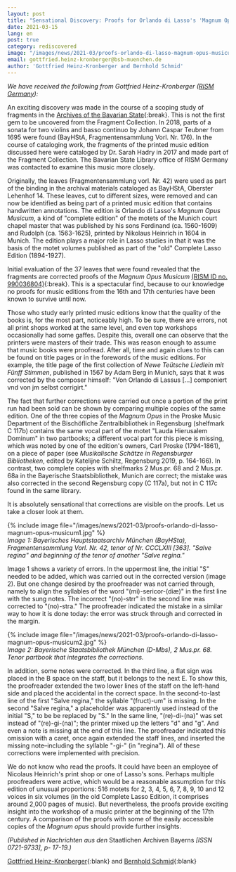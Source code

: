 ```yaml
---
layout: post
title: "Sensational Discovery: Proofs for Orlando di Lasso's 'Magnum Opus Musicum' (1604) in the Archives of the Bavarian State"
date: 2021-03-15
lang: en
post: true
category: rediscovered
image: "/images/news/2021-03/proofs-orlando-di-lasso-magnum-opus-musicum_website.jpg.png"
email: gottfried.heinz-kronberger@bsb-muenchen.de
author: 'Gottfried Heinz-Kronberger and Bernhold Schmid'
---
```


_We have received the following from Gottfried Heinz-Kronberger ([RISM Germany](https://de.rism.info/)):_  

An exciting discovery was made in the course of a scoping study of fragments in the [Archives of the Bavarian State](https://www.gda.bayern.de/){:break}. This is not the first gem to be uncovered from the Fragment Collection. In 2018, parts of a sonata for two violins and basso continuo by Johann Caspar Teubner from 1695 were found (BayHStA, Fragmentensammlung Vorl. Nr. 176). In the course of cataloging work, the fragments of the printed music edition discussed here were cataloged by Dr. Sarah Hadry in 2017 and made part of the Fragment Collection. The Bavarian State Library office of RISM Germany was contacted to examine this music more closely.  

Originally, the leaves (Fragmentensammlung vorl. Nr. 42) were used as part of the binding in the archival materials cataloged as BayHStA, Oberster Lehenhof 14. These leaves, cut to different sizes, were removed and can now be identified as being part of a printed music edition that contains handwritten annotations. The edition is Orlando di Lasso's _Magnum Opus Musicum_, a kind of "complete edition" of the motets of the Munich court chapel master that was published by his sons Ferdinand (ca. 1560-1609) and Rudolph (ca. 1563-1625), printed by Nikolaus Heinrich in 1604 in Munich. The edition plays a major role in Lasso studies in that it was the basis of the motet volumes published as part of the "old" Complete Lasso Edition (1894-1927).  

Initial evaluation of the 37 leaves that were found revealed that the fragments are corrected proofs of the _Magnum Opus Musicum_ [(RISM ID no. 990036804)](https://opac.rism.info/search?id=990036804&View=rism){:break}. This is a spectacular find, because to our knowledge no proofs for music editions from the 16th and 17th centuries have been known to survive until now.   

Those who study early printed music editions know that the quality of the books is, for the most part, noticeably high. To be sure, there are errors, not all print shops worked at the same level, and even top workshops occasionally had some gaffes. Despite this, overall one can observe that the printers were masters of their trade. This was reason enough to assume that music books were proofread. After all, time and again clues to this can be found on title pages or in the forewords of the music editions. For example, the title page of the first collection of _Newe Teütsche Liedlein mit Fünff Stimmen_, published in 1567 by Adam Berg in Munich, says that it was corrected by the composer himself: "Von Orlando di Lassus […] componiert vnd von jm selbst corrigirt."   

The fact that further corrections were carried out once a portion of the print run had been sold can be shown by comparing multiple copies of the same edition. One of the three copies of the _Magnum Opus_ in the Proske Music Department of the Bischöfliche Zentralbibliothek in Regensburg (shelfmark C 117b) contains the same vocal part of the motet "Lauda Hierusalem Dominum" in two partbooks; a different vocal part for this piece is missing, which was noted by one of the edition's owners, Carl Proske (1794-1861), on a piece of paper (see _Musikalische Schätze in Regensburger Bibliotheken_, edited by Katelijne Schiltz, Regensburg 2019, p. 164-166). In contrast, two complete copies with shelfmarks 2 Mus.pr. 68 and 2 Mus.pr. 68a in the Bayerische Staatsbibliothek, Munich are correct; the mistake was also corrected in the second Regensburg copy (C 117a), but not in C 117c found in the same library.  

It is absolutely sensational that corrections are visible on the proofs. Let us take a closer look at them.  

{% include image file="/images/news/2021-03/proofs-orlando-di-lasso-magnum-opus-musicum1.jpg" %}  
_Image 1: Bayerisches Hauptstaatsarchiv München (BayHSta), Fragmentensammlung Vorl. Nr. 42, tenor of Nr. CCCLXIII [363]. "Salve regina" and beginning of the tenor of another "Salve regina."_  

Image 1 shows a variety of errors. In the uppermost line, the initial "S" needed to be added, which was carried out in the corrected version (image 2). But one change desired by the proofreader was not carried through, namely to align the syllables of the word "(mi)-sericor-(diæ)" in the first line with the sung notes. The incorrect "(no)-strr" in the second line was corrected to "(no)-stra."  The proofreader indicated the mistake in a similar way to how it is done today: the error was struck through and corrected in the margin.   

{% include image file="/images/news/2021-03/proofs-orlando-di-lasso-magnum-opus-musicum2.jpg" %}  
_Image 2: Bayerische Staatsbibliothek München (D-Mbs), 2 Mus.pr. 68. Tenor partbook that integrates the corrections._  

In addition, some notes were corrected. In the third line, a flat sign was placed in the B space on the staff, but it belongs to the next E. To show this, the proofreader extended the two lower lines of the staff on the left-hand side and placed the accidental in the correct space. In the second-to-last line of the first "Salve regina," the syllable "(fruct)-um" is missing. In the second "Salve regina," a placeholder was apparently used instead of the initial "S," to be be replaced by "S." In the same line, "(re)-di-(na)" was set instead of "(re)-gi-(na)"; the printer mixed up the letters "d" and "g". And even a note is missing at the end of this line. The proofreader indicated this omission with a caret, once again extended the staff lines, and inserted the missing note–including the syllable "-gi-" (in "regina"). All of these corrections were implemented with precision.   

We do not know who read the proofs. It could have been an employee of Nicolaus Heinrich's print shop or one of Lasso's sons. Perhaps multiple proofreaders were active, which would be a reasonable assumption for this edition of unusual proportions: 516 motets for 2, 3, 4, 5, 6, 7, 8, 9, 10 and 12 voices in six volumes (in the old Complete Lasso Edition, it comprises around 2,000 pages of music). But nevertheless, the proofs provide exciting insight into the workshop of a music printer at the beginning of the 17th century. A comparison of the proofs with some of the easily accessible copies of the _Magnum opus_ should provide further insights.  

_(Published in Nachrichten aus den_ Staatlichen Archiven Bayerns _[ISSN 0721-9733], p- 17-19.)_  

[Gottfried Heinz-Kronberger](mailto:gottfried.heinz-kronberger@bsb-muenchen.de){:blank} and [Bernhold Schmid](mailto:B.Schmid@musikhist.badw.de){:blank}

